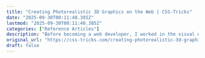 ```yaml
---
title: "Creating Photorealistic 3D Graphics on the Web | CSS-Tricks"
date: "2025-09-30T00:11:40.385Z"
lastmod: "2025-09-30T00:11:40.385Z"
categories: ["Reference Articles"]
description: "Before becoming a web developer, I worked in the visual effects industry, creating award-winning, high-end 3D effects for movies and TV Shows such as Tron,"
original_url: "https://css-tricks.com/creating-photorealistic-3d-graphics-web/"
draft: false
---
```

